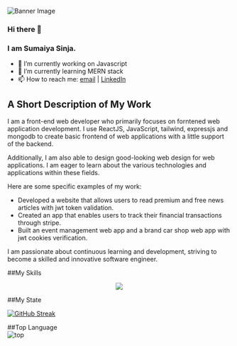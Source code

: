 ![Banner Image](https://i.ibb.co/9HqRLq1/20231119-043304-0000.png)

### Hi there 👋 
### I am Sumaiya Sinja.

<!--

- 🔭 I’m currently working on ...
- 🌱 I’m currently learning ...
- 👯 I’m looking to collaborate on ...
- 🤔 I’m looking for help with ...
- 💬 Ask me about ...
- 📫 How to reach me: ...
- 😄 Pronouns: ...
- ⚡ Fun fact: ...
-->
- 🔭 I’m currently working on Javascript
- 🌱 I’m currently learning MERN stack
- 📫 How to reach me: [email](mailto:sumaiyasinja@gmail.com) | [LinkedIn](https://www.linkedin.com/in/sumaiyasinja/) 

##  A Short Description of My Work <br>

I am a front-end web developer who primarily focuses on forntened web application development. I use ReactJS, JavaScript, tailwind, expressjs and mongodb to create basic frontend of web applications with a little support of the backend. 

Additionally, I am also able to design good-looking web design for web applications. I am eager to learn about the various technologies and applications within these fields.

Here are some specific examples of my work:

* Developed a website that allows users to read premium and free news articles with jwt token validation.
* Created an app that enables users to track their financial transactions through stripe.
* Built an event management web app and a brand car shop web app with jwt cookies verification.

I am passionate about continuous learning and development, striving to become a skilled and innovative software engineer.  <br>

##My Skills <br>
<p align="center">
  <a href="https://skillicons.dev">
    <img src="https://skillicons.dev/icons?i=html,css,tailwind,react,express,mongodb,javascript,github,bootstrap" />
  </a>
</p>

##My State <br>

[![GitHub Streak](https://github-readme-streak-stats.herokuapp.com?user=sumaiyasinja&theme=iceberg)](https://git.io/streak-stats)

##Top Language  <br>
![top](https://api.githubtrends.io/user/svg/sumaiyasinja/langs?time_range=one_year&theme=dark)








